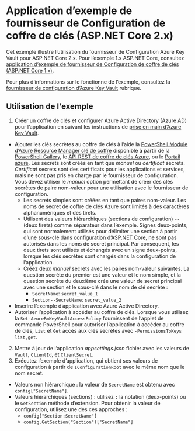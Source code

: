 # <a name="key-vault-configuration-provider-sample-application-aspnet-core-2x"></a>Application d’exemple de fournisseur de Configuration de coffre de clés (ASP.NET Core 2.x)

Cet exemple illustre l’utilisation du fournisseur de Configuration Azure Key Vault pour ASP.NET Core 2.x. Pour l’exemple 1.x ASP.NET Core, consultez [application d’exemple de fournisseur de Configuration de coffre de clés (ASP.NET Core 1.x)](https://github.com/aspnet/Docs/tree/master/aspnetcore/security/key-vault-configuration/samples/basic-sample/1.x).

Pour plus d’informations sur le fonctionne de l’exemple, consultez la [fournisseur de configuration d’Azure Key Vault](xref:security/key-vault-configuration) rubrique.

## <a name="using-the-sample"></a>Utilisation de l'exemple
1. Créer un coffre de clés et configurer Azure Active Directory (Azure AD) pour l’application en suivant les instructions de [prise en main d’Azure Key Vault](https://azure.microsoft.com/documentation/articles/key-vault-get-started/).
  * Ajouter les clés secrètes au coffre de clés à l’aide la [PowerShell Module d’Azure Resource Manager clé de coffre](/powershell/module/azurerm.keyvault) disponible à partir de la [PowerShell Gallery](https://www.powershellgallery.com/packages/AzureRM.KeyVault), le [API REST de coffre de clés Azure](/rest/api/keyvault/), ou le [Portail azure](https://portal.azure.com/). Les secrets sont créés en tant que *manuel* ou *certificat* secrets. *Certificat* secrets sont des certificats pour les applications et services, mais ne sont pas pris en charge par le fournisseur de configuration. Vous devez utiliser le *manuel* option permettant de créer des clés secrètes de paire nom-valeur pour une utilisation avec le fournisseur de configuration.
    * Les secrets simples sont créées en tant que paires nom-valeur. Les noms de secret de coffre de clés Azure sont limités à des caractères alphanumériques et des tirets.
    * Utilisent des valeurs hiérarchiques (sections de configuration) `--` (deux tirets) comme séparateur dans l’exemple. Signes deux-points, qui sont normalement utilisés pour délimiter une section à partir d’une sous-clé dans [configuration d’ASP.NET Core](xref:fundamentals/configuration/index), ne sont pas autorisés dans les noms de secret principal. Par conséquent, les deux tirets sont utilisés et échangés avec un signe deux-points, lorsque les clés secrètes sont chargés dans la configuration de l’application.
    * Créez deux *manuel* secrets avec les paires nom-valeur suivantes. La question secrète du premier est une valeur et le nom simple, et la question secrète du deuxième crée une valeur de secret principal avec une section et le sous-clé dans le nom de clé secrète :
      * `SecretName`: `secret_value_1`
      * `Section--SecretName`: `secret_value_2`
  * Inscrire l’exemple d’application avec Azure Active Directory.
  * Autoriser l’application à accéder au coffre de clés. Lorsque vous utilisez la `Set-AzureRmKeyVaultAccessPolicy` fournissent de l’applet de commande PowerShell pour autoriser l’application à accéder au coffre de clés, `List` et `Get` accès aux clés secrètes avec `-PermissionsToKeys list,get`.
2. Mettre à jour de l’application *appsettings.json* fichier avec les valeurs de `Vault`, `ClientId`, et `ClientSecret`.
3. Exécutez l’exemple d’application, qui obtient ses valeurs de configuration à partir de `IConfigurationRoot` avec le même nom que le nom secret.
  * Valeurs non hiérarchique : la valeur de `SecretName` est obtenu avec `config["SecretName"]`.
  * Valeurs hiérarchiques (sections) : utilisez `:` la notation (deux-points) ou le `GetSection` méthode d’extension. Pour obtenir la valeur de configuration, utilisez une des ces approches :
    * `config["Section:SecretName"]`
    * `config.GetSection("Section")["SecretName"]`
